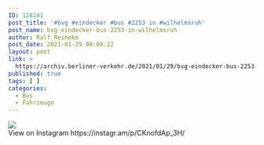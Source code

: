 ```yaml
---
ID: 128181
post_title: '#bvg #eindecker #bus #2253 in #wilhelmsruh'
post_name: bvg-eindecker-bus-2253-in-wilhelmsruh
author: Ralf Reineke
post_date: 2021-01-29 08:08:22
layout: post
link: >
  https://archiv.berliner-verkehr.de/2021/01/29/bvg-eindecker-bus-2253-in-wilhelmsruh/
published: true
tags: [ ]
categories:
  - Bus
  - Fahrzeuge
---
```

<div><img src='https://scontent-iad3-1.cdninstagram.com/v/t51.29350-15/143027835_237371304731772_4557291952425868430_n.jpg?_nc_cat=107&ccb=2&_nc_sid=8ae9d6&_nc_ohc=HemfB8TEJVIAX8h1IyP&_nc_ht=scontent-iad3-1.cdninstagram.com&oh=b6a553425b9a3f257fe80fd1c4d69cdf&oe=60390E2A' style='max-width:600px;' /><br/><div>View on Instagram https://instagr.am/p/CKnofdAp_3H/</div></div>